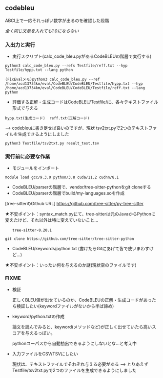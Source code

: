 ## codebleu
  ABCI上で一応それっぽい数字が出るのを確認した段階
  
  *全く同じ文章を入れても1.0にならない*

### 入出力と実行
  - 実行スクリプト(calc_code_bleu.pyがあるCodeBLEUの階層で実行する)
  ```
  python3 calc_code_bleu.py --refs Testfile/reff.txt --hyp Testfile/hypp.txt --lang python
  
  (FixEvalメモ)python3 calc_code_bleu.py --ref /home/acd13734km/eval/CodeBLEU/CodeBLEU/Testfile/hypp.txt --hyp /home/acd13734km/eval/CodeBLEU/CodeBLEU/Testfile/reff.txt --lang python
  ```
  
  - 評価する正解・生成コードはCodeBLEU/Testfile/に、各々テキストファイル形式で与える
  ```
  hypp.txt(生成コード)  reff.txt(正解コード)
  ```
  --> codebleuに書き足せば良いのですが、現状 tsv2txt.pyで2つのテキストファイルを生成できるようにしました
  ```
  python3 Testfile/tsv2txt.py result_test.tsv
  ```
  
  
### 実行前に必要な作業
  
  - モジュールをインポート
  ```
  module load gcc/9.3.0 python/3.8 cuda/11.2 cudnn/8.1
  ```
  - CodeBLEU/parserの階層で、vendor/tree-sitter-pythonをgit cloneする
  - CodeBLEU/parserの階層でbuild/my-languages.soを作成
  
  [tree-sitterのGithub URL] https://github.com/tree-sitter/py-tree-sitter
  
  
  ★不安ポイント：syntax_match.pyにて、tree-sitterは元のJavaからPythonに変えたけど、それ以外は特に変えていないこと...
  ```
 　　tree-sitter-0.20.1
  
  git clone https://github.com/tree-sitter/tree-sitter-python
  ```
  
  - CodeBLEU/keywords/python.txt (書けたらGitにあげて皆で使いまわすけど...)
  
  ★不安ポイント：いったい何を与えるのか謎(現状空のファイルです)

### FIXME
  - 検証
  
    正しくBLEU値が出せているのか、CodeBLEUの正解・生成コードがあったら検証したい(keywordファイルがないから半ば諦め)
  - keyword/python.txtの作成
  
    論文を読んでみると、keyword(メソッドなど)が正しく出せていたら高いスコアを与えるっぽい。
    
    pythonコーパスから自動抽出できるようにしないとな...と考え中
  - 入力ファイルをCSV/TSVにしたい
    
    現状は、テキストファイルでそれぞれ与える必要がある --> とりあえずTestfile/tsv2txt.pyで2つのファイルを生成できるようにしました
